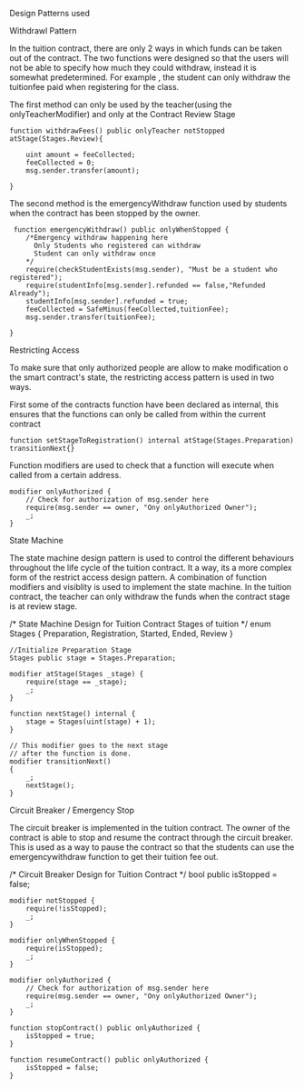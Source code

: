 Design Patterns used


Withdrawl Pattern

In the tuition contract, there are only 2 ways in which funds can be taken out of the contract. The two functions were designed so that the users will not be able to specify how much they could withdraw, instead it is somewhat predetermined. For example , the student can only withdraw the tuitionfee paid when registering for the class. 

The first method can only be used by the teacher(using the onlyTeacherModifier) and only at the Contract Review Stage

    function withdrawFees() public onlyTeacher notStopped atStage(Stages.Review){
        
        uint amount = feeCollected;
        feeCollected = 0;
        msg.sender.transfer(amount);

    }

The second method is the emergencyWithdraw function used by students when the contract has been stopped by the owner.

     function emergencyWithdraw() public onlyWhenStopped {
        /*Emergency withdraw happening here
          Only Students who registered can withdraw
          Student can only withdraw once
        */
        require(checkStudentExists(msg.sender), "Must be a student who registered");
        require(studentInfo[msg.sender].refunded == false,"Refunded Already");
        studentInfo[msg.sender].refunded = true;
        feeCollected = SafeMinus(feeCollected,tuitionFee);
        msg.sender.transfer(tuitionFee);
     
    }


Restricting Access

To make sure that only authorized people are allow to make modification o the smart contract's state, the restricting access pattern is used in two ways.

First some of the contracts function have been declared as internal, this ensures that the functions can only be called from within the current contract

    function setStageToRegistration() internal atStage(Stages.Preparation) transitionNext{}


Function modifiers are used to check that a function will execute when called from a certain address.

    modifier onlyAuthorized {
        // Check for authorization of msg.sender here
        require(msg.sender == owner, "Ony onlyAuthorized Owner");
        _;
    }




State Machine

The state machine design pattern is used to control the different behaviours throughout the life cycle of the tuition contract. It a way, its a more complex form of the restrict access design pattern. A combination of function modifiers and visiblity is used to implement the state machine. In the tuition contract, the teacher can only withdraw the funds when the contract stage is at review stage. 

 /*
    State Machine Design for Tuition Contract
    Stages of tuition
    */
    enum Stages {
        Preparation,
        Registration,
        Started,
        Ended,
        Review
    }

    //Initialize Preparation Stage
    Stages public stage = Stages.Preparation;

    modifier atStage(Stages _stage) {
        require(stage == _stage);
        _;
    }

    function nextStage() internal {
        stage = Stages(uint(stage) + 1);
    }

    // This modifier goes to the next stage
    // after the function is done.
    modifier transitionNext()
    {
        _;
        nextStage();
    }


Circuit Breaker / Emergency Stop

The circuit breaker is implemented in the tuition contract. The owner of the contract is able to stop and resume the contract through the circuit breaker. This is used as a way to pause the contract so that the students can use the emergencywithdraw function to get their tuition fee out.

/*
    Circuit Breaker Design for Tuition Contract
    */
    bool public isStopped = false;
    
    modifier notStopped {
        require(!isStopped);
        _;
    }
    
    modifier onlyWhenStopped {
        require(isStopped);
        _;
    }

    modifier onlyAuthorized {
        // Check for authorization of msg.sender here
        require(msg.sender == owner, "Ony onlyAuthorized Owner");
        _;
    }

    function stopContract() public onlyAuthorized {
        isStopped = true;
    }

    function resumeContract() public onlyAuthorized {
        isStopped = false;
    }
    